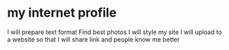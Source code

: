 # my internet profile
I will prepare text format
Find best photos
I will style my site
I will upload to a website
so that I will share link and people know me better